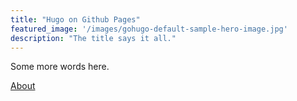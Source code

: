 ```yaml
---
title: "Hugo on Github Pages"
featured_image: '/images/gohugo-default-sample-hero-image.jpg'
description: "The title says it all."
---
```

Some more words here.

[About](about)
